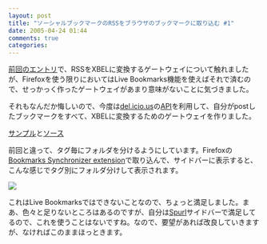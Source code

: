 ```yaml
---
layout: post
title: "ソーシャルブックマークのRSSをブラウザのブックマークに取り込む #1"
date: 2005-04-24 01:44
comments: true
categories: 
---
```

<p class="entryBody">
<a href="/program/rss2xbel00.html">前回のエントリ</a>で、RSSをXBELに変換するゲートウェイについて触れましたが、Firefoxを使う限りにおいてはLive Bookmarks機能を使えばそれで済むので、せっかっく作ったゲートウェイがあまり意味がないことに気づきました。
</p>

<p class="entryBody">
それもなんだか悔しいので、今度は<a href="http://del.icio.us/" target="_blank">del.icio.us</a>の<a href="http://del.icio.us/doc/api" target="_blank">API</a>を利用して、自分がpostしたブックマークをすべて、XBELに変換するためのゲートウェイを作りました。
</p>

<p class="entryBody">
<a href="/del2xbel/index.cgi" target="_blank">サンプル</a>と<a href="/archives/del2xbel.tar.gz">ソース</a>
</p>

<p class="entryBody">
前回と違って、タグ毎にフォルダを分けるようにしています。Firefoxの<a href="http://extensionroom.mozdev.org/more-info/booksync" target="_blank">Bookmarks Synchronizer extension</a>で取り込んで、サイドバーに表示すると、こんな感じでタグ別にフォルダ分けして表示されます。
</p>

<p class="entryBody">
<img src="/img/del2xbel.jpg" />
</p>

<p class="entryBody">
これはLive Bookmarksではできないことなので、ちょっと満足しました。まあ、色々と足りないところはあるのですが、自分は<a href="http://www.spurl.net" target="_blank">Spurl</a>サイドバーで満足してるので、これを使うことはないですね。なので、要望があれば改良していきますが、なければこのままほっときます。
</p>


